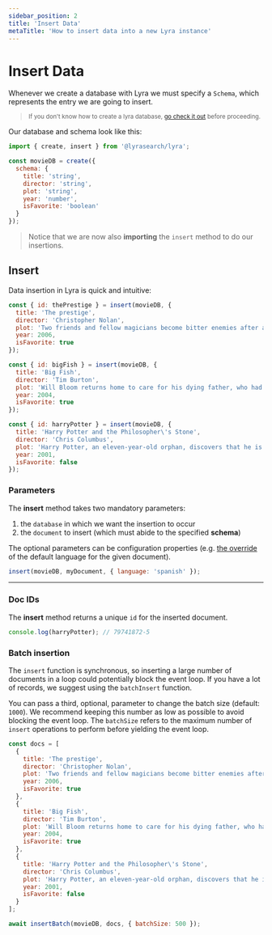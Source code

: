 ```yaml
---
sidebar_position: 2
title: 'Insert Data'
metaTitle: 'How to insert data into a new Lyra instance'
---
```


# Insert Data

Whenever we create a database with Lyra we must specify a `Schema`, which
represents the entry we are going to insert.

> <small>If you don't know how to create a lyra database,
> <a href="/usage/creating-a-new-lyra-instance">go check it out</a> before
> proceeding.</small>

Our database and schema look like this:

```js title="lyra.js"
import { create, insert } from '@lyrasearch/lyra'; 

const movieDB = create({
  schema: {
    title: 'string',
    director: 'string',
    plot: 'string',
    year: 'number',
    isFavorite: 'boolean'
  }
});
```

> Notice that we are now also **importing** the `insert` method to do our
> insertions.

## Insert

Data insertion in Lyra is quick and intuitive:

```js title="lyra.js"
const { id: thePrestige } = insert(movieDB, {
  title: 'The prestige',
  director: 'Christopher Nolan',
  plot: 'Two friends and fellow magicians become bitter enemies after a sudden tragedy. As they devote themselves to this rivalry, they make sacrifices that bring them fame but with terrible consequences.',
  year: 2006,
  isFavorite: true
});

const { id: bigFish } = insert(movieDB, {
  title: 'Big Fish',
  director: 'Tim Burton',
  plot: 'Will Bloom returns home to care for his dying father, who had a penchant for telling unbelievable stories. After he passes away, Will tries to find out if his tales were really true.',
  year: 2004,
  isFavorite: true
});

const { id: harryPotter } = insert(movieDB, {
  title: 'Harry Potter and the Philosopher\'s Stone',
  director: 'Chris Columbus',
  plot: 'Harry Potter, an eleven-year-old orphan, discovers that he is a wizard and is invited to study at Hogwarts. Even as he escapes a dreary life and enters a world of magic, he finds trouble awaiting him.',
  year: 2001,
  isFavorite: false
});
```

### Parameters

The **insert** method takes two mandatory parameters:

1. the `database` in which we want the insertion to occur
2. the `document` to insert (which must abide to the specified **schema**)

The optional parameters can be configuration properties (e.g.
<a href="/usage/creating-a-new-lyra-instance#input-analyzer">the override</a> of
the default language for the given document).

```js title="lyra.js"
insert(movieDB, myDocument, { language: 'spanish' });
```

<hr/>

### Doc IDs

The **insert** method returns a unique `id` for the inserted document.

```js
console.log(harryPotter); // 79741872-5
```

### Batch insertion

The `insert` function is synchronous, so inserting a large number of documents
in a loop could potentially block the event loop. If you have a lot of records,
we suggest using the `batchInsert` function.

You can pass a third, optional, parameter to change the batch size (default:
`1000`). We recommend keeping this number as low as possible to avoid blocking
the event loop. The `batchSize` refers to the maximum number of `insert`
operations to perform before yielding the event loop.

```js title="lyra.js"
const docs = [
  {
    title: 'The prestige',
    director: 'Christopher Nolan',
    plot: 'Two friends and fellow magicians become bitter enemies after a sudden tragedy. As they devote themselves to this rivalry, they make sacrifices that bring them fame but with terrible consequences.',
    year: 2006,
    isFavorite: true
  },
  {
    title: 'Big Fish',
    director: 'Tim Burton',
    plot: 'Will Bloom returns home to care for his dying father, who had a penchant for telling unbelievable stories. After he passes away, Will tries to find out if his tales were really true.',
    year: 2004,
    isFavorite: true
  },
  {
    title: 'Harry Potter and the Philosopher\'s Stone',
    director: 'Chris Columbus',
    plot: 'Harry Potter, an eleven-year-old orphan, discovers that he is a wizard and is invited to study at Hogwarts. Even as he escapes a dreary life and enters a world of magic, he finds trouble awaiting him.',
    year: 2001,
    isFavorite: false
  }
];

await insertBatch(movieDB, docs, { batchSize: 500 });
```
